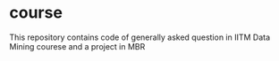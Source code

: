 # course
This repository contains code of generally asked question in IITM Data Mining courese and a project in MBR
